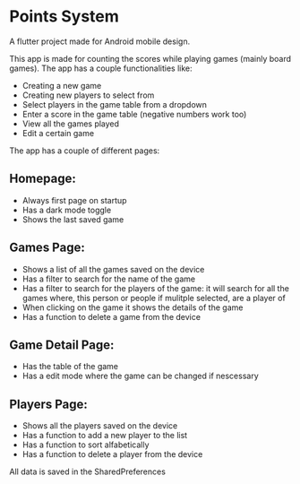 # Points System

A flutter project made for Android mobile design.

This app is made for counting the scores while playing games (mainly board games). The app has a couple functionalities like:
- Creating a new game
- Creating new players to select from
- Select players in the game table from a dropdown
- Enter a score in the game table (negative numbers work too)
- View all the games played
- Edit a certain game

The app has a couple of different pages:
## Homepage: 
- Always first page on startup
- Has a dark mode toggle
- Shows the last saved game

## Games Page:
- Shows a list of all the games saved on the device
- Has a filter to search for the name of the game
- Has a filter to search for the players of the game: it will search for all the games where, this person or people if mulitple selected, are a player of
- When clicking on the game it shows the details of the game
- Has a function to delete a game from the device

## Game Detail Page:
- Has the table of the game
- Has a edit mode where the game can be changed if nescessary

## Players Page:
- Shows all the players saved on the device
- Has a function to add a new player to the list
- Has a function to sort alfabetically
- Has a function to delete a player from the device

All data is saved in the SharedPreferences
